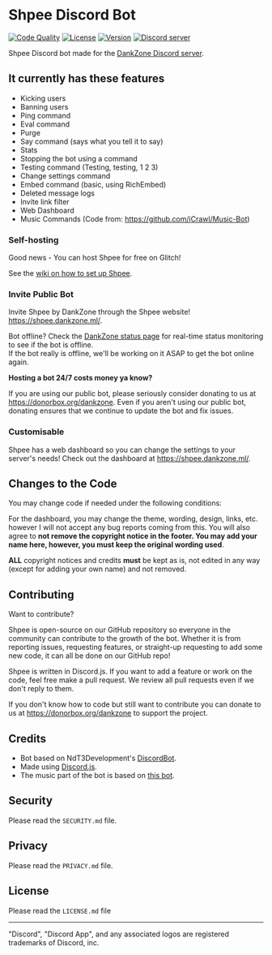# Shpee Discord Bot

<p>
    <a href="https://app.codacy.com/project/LeoDoesThings/ShpeeBot/dashboard"><img src="https://img.shields.io/codacy/grade/4d742458af0b4079b123ae14a6f95d70?style=for-the-badge" alt="Code Quality"></a>
    <a href="https://github.com/DankZone/ShpeeBot/blob/glitch/LICENSE"><img src="https://img.shields.io/github/license/DankZone/ShpeeBot?style=for-the-badge" alt="License"></a>
    <a href="https://github.com/DankZone/ShpeeBot/releases"><img src="https://img.shields.io/github/release/DankZone/ShpeeBot?style=for-the-badge" alt="Version"></a>
    <a href="https://discord.gg/gwamp7n"><img src="https://img.shields.io/discord/344369585950294016?logo=Discord&style=for-the-badge" alt="Discord server"></a>
</p>

Shpee Discord bot made for the [DankZone Discord server](https://discordapp.com/invite/gwamp7n).

## It currently has these features
- Kicking users
- Banning users
- Ping command
- Eval command
- Purge
- Say command (says what you tell it to say)
- Stats
- Stopping the bot using a command
- Testing command (Testing, testing, 1 2 3)
- Change settings command
- Embed command (basic, using RichEmbed)
- Deleted message logs
- Invite link filter
- Web Dashboard
- Music Commands (Code from: https://github.com/iCrawl/Music-Bot)

### Self-hosting

Good news - You can host Shpee for free on Glitch!

See the [wiki on how to set up Shpee](https://github.com/DankZone/ShpeeBot/wiki).

### Invite Public Bot

Invite Shpee by DankZone through the Shpee website! <https://shpee.dankzone.ml/>.  

Bot offline? Check the [DankZone status page](https://status.dankzone.ml/) for real-time status monitoring to see if the bot is offline.  
If the bot really is offline, we'll be working on it ASAP to get the bot online again.
  
  
**Hosting a bot 24/7 costs money ya know?**

If you are using our public bot, please seriously consider donating to us at <https://donorbox.org/dankzone>. Even if you aren't using our public bot, donating ensures that we continue to update the bot and fix issues.

### Customisable
Shpee has a web dashboard so you can change the settings to your server's needs! Check out the dashboard at <https://shpee.dankzone.ml/>.

## Changes to the Code

You may change code if needed under the following conditions:

For the dashboard, you may change the theme, wording, design, links, etc. however I will not accept any bug reports coming from this. You will also agree to **not remove the copyright notice in the footer. You may add your name here, however, you must keep the original wording used**.

**ALL** copyright notices and credits **must** be kept as is, not edited in any way (except for adding your own name) and not removed.

## Contributing

Want to contribute?

Shpee is open-source on our GitHub repository so everyone in the community can contribute to the growth of the bot. Whether it is from reporting issues, requesting features, or straight-up requesting to add some new code, it can all be done on our GitHub repo!

Shpee is written in Discord.js. If you want to add a feature or work on the code, feel free make a pull request. 
We review all pull requests even if we don't reply to them.

If you don't know how to code but still want to contribute you can donate to us at <https://donorbox.org/dankzone> to support the project.

## Credits

- Bot based on NdT3Development's [DiscordBot](https://github.com/An-Idiots-Guide/guidebot).
- Made using [Discord.js](https://github.com/hydrabolt/discord.js).
- The music part of the bot is based on [this bot](https://github.com/iCrawl/Music-Bot).

## Security

Please read the `SECURITY.md` file.

## Privacy

Please read the `PRIVACY.md` file.

## License

Please read the `LICENSE.md` file

---
"Discord", "Discord App", and any associated logos are registered trademarks of Discord, inc.
